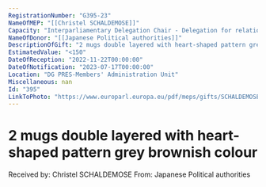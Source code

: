```yaml
---
RegistrationNumber: "G395-23"
NameOfMEP: "[[Christel SCHALDEMOSE]]"
Capacity: "Interparliamentary Delegation Chair - Delegation for relations with Japan"
NameOfDonor: "[[Japanese Political authorities]]"
DescriptionOfGift: "2 mugs double layered with heart-shaped pattern grey brownish colour"
EstimatedValue: "<150"
DateOfReception: "2022-11-22T00:00:00"
DateOfNotification: "2023-07-17T00:00:00"
Location: "DG PRES-Members' Administration Unit"
Miscellaneous: nan
Id: "395"
LinkToPhoto: "https://www.europarl.europa.eu/pdf/meps/gifts/SCHALDEMOSE%20Christel_G395-23.JPG#"
---
```


# 2 mugs double layered with heart-shaped pattern grey brownish colour

Received by: Christel SCHALDEMOSE
From: Japanese Political authorities
